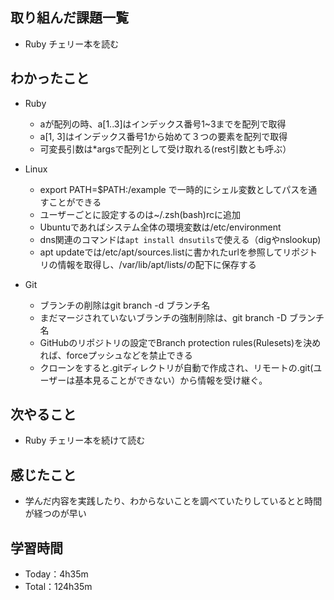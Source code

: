 ## 取り組んだ課題一覧
- Ruby チェリー本を読む

## わかったこと
- Ruby
  - aが配列の時、a[1..3]はインデックス番号1~3までを配列で取得
  - a[1, 3]はインデックス番号1から始めて３つの要素を配列で取得
  - 可変長引数は*argsで配列として受け取れる(rest引数とも呼ぶ）

- Linux
  - export PATH=$PATH:/example で一時的にシェル変数としてパスを通すことができる
  - ユーザーごとに設定するのは~/.zsh(bash)rcに追加
  - Ubuntuであればシステム全体の環境変数は/etc/environment
  - dns関連のコマンドは`apt install dnsutils`で使える（digやnslookup)
  - apt updateでは/etc/apt/sources.listに書かれたurlを参照してリポジトリの情報を取得し、/var/lib/apt/lists/の配下に保存する
 
- Git
  - ブランチの削除はgit branch -d ブランチ名
  - まだマージされていないブランチの強制削除は、git branch -D ブランチ名
  - GitHubのリポジトリの設定でBranch protection rules(Rulesets)を決めれば、forceプッシュなどを禁止できる
  - クローンをすると.gitディレクトリが自動で作成され、リモートの.git(ユーザーは基本見ることができない）から情報を受け継ぐ。

## 次やること
- Ruby チェリー本を続けて読む

## 感じたこと
- 学んだ内容を実践したり、わからないことを調べていたりしているとと時間が経つのが早い
 
## 学習時間
- Today：4h35m
- Total：124h35m
